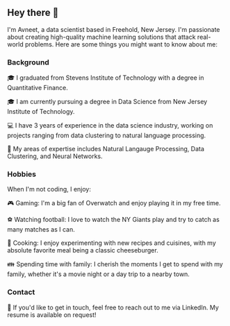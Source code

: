 <!--**Asingh027/Asingh027** is a ✨ _special_ ✨ repository because its `README.md` (this file) appears on your GitHub profile.

Here are some ideas to get you started:

- 🔭 I’m currently working on ...
- 🌱 I’m currently learning ...
- 👯 I’m looking to collaborate on ...
- 🤔 I’m looking for help with ...
- 💬 Ask me about ...
- 📫 How to reach me: ...
- 😄 Pronouns: He/Him/His!
- ⚡ Fun fact: ...
-->
## Hey there 👋

I'm Avneet, a data scientist based in Freehold, New Jersey. I'm passionate about creating high-quality machine learning solutions that attack real-world problems. Here are some things you might want to know about me:

### Background

🎓 I graduated from Stevens Institute of Technology with a degree in Quantitative Finance.

🎓 I am currently pursuing a degree in Data Science from New Jersey Institute of Technology.

💻 I have 3 years of experience in the data science industry, working on projects ranging from data clustering to natural language processing.

🚀 My areas of expertise includes Natural Langauge Processing, Data Clustering, and Neural Networks.

<!--📝 My most recent project: []()-->

### Hobbies

When I'm not coding, I enjoy:

🎮 Gaming: I'm a big fan of Overwatch and enjoy playing it in my free time.

⚽️ Watching football: I love to watch the NY Giants play and try to catch as many matches as I can.

🍳 Cooking: I enjoy experimenting with new recipes and cuisines, with my absolute favorite meal being a classic cheeseburger.

👪 Spending time with family: I cherish the moments I get to spend with my family, whether it's a movie night or a day trip to a nearby town.

### Contact

📧 If you'd like to get in touch, feel free to reach out to me via LinkedIn. My resume is available on request!